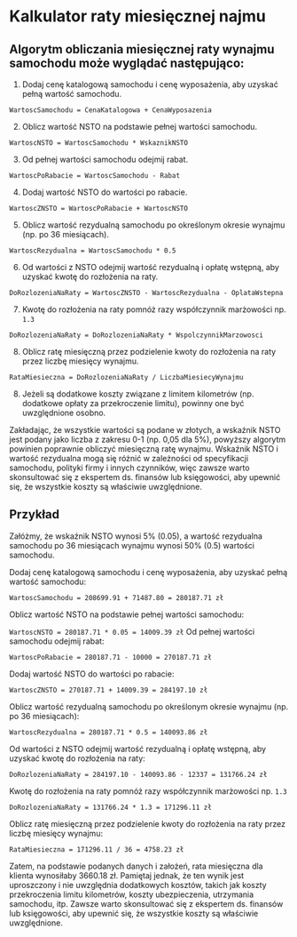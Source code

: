 # Kalkulator raty miesięcznej najmu

## Algorytm obliczania miesięcznej raty wynajmu samochodu może wyglądać następująco:

1. Dodaj cenę katalogową samochodu i cenę wyposażenia, aby uzyskać pełną wartość samochodu.

`WartoscSamochodu = CenaKatalogowa + CenaWyposazenia`

2. Oblicz wartość NSTO na podstawie pełnej wartości samochodu.

`WartoscNSTO = WartoscSamochodu * WskaznikNSTO`

3. Od pełnej wartości samochodu odejmij rabat.

`WartoscPoRabacie = WartoscSamochodu - Rabat`

4. Dodaj wartość NSTO do wartości po rabacie.

`WartoscZNSTO = WartoscPoRabacie + WartoscNSTO`

5. Oblicz wartość rezydualną samochodu po określonym okresie wynajmu (np. po 36 miesiącach).

`WartoscRezydualna = WartoscSamochodu * 0.5`

6. Od wartości z NSTO odejmij wartość rezydualną i opłatę wstępną, aby uzyskać kwotę do rozłożenia na raty.

`DoRozlozeniaNaRaty = WartoscZNSTO - WartoscRezydualna - OplataWstepna`

7. Kwotę do rozłożenia na raty pomnóż razy współczynnik marżowości np. `1.3`
   
`DoRozlozeniaNaRaty = DoRozlozeniaNaRaty * WspolczynnikMarzowosci`

8. Oblicz ratę miesięczną przez podzielenie kwoty do rozłożenia na raty przez liczbę miesięcy wynajmu.

`RataMiesieczna = DoRozlozeniaNaRaty / LiczbaMiesiecyWynajmu`

8. Jeżeli są dodatkowe koszty związane z limitem kilometrów (np. dodatkowe opłaty za przekroczenie limitu), powinny one być uwzględnione osobno.

Zakładając, że wszystkie wartości są podane w złotych, a wskaźnik NSTO jest podany jako liczba z zakresu 0-1 (np. 0,05 dla 5%), powyższy algorytm powinien poprawnie obliczyć miesięczną ratę wynajmu. Wskaźnik NSTO i wartość rezydualna mogą się różnić w zależności od specyfikacji samochodu, polityki firmy i innych czynników, więc zawsze warto skonsultować się z ekspertem ds. finansów lub księgowości, aby upewnić się, że wszystkie koszty są właściwie uwzględnione.

## Przykład
Załóżmy, że wskaźnik NSTO wynosi 5% (0.05), a wartość rezydualna samochodu po 36 miesiącach wynajmu wynosi 50% (0.5) wartości samochodu.

Dodaj cenę katalogową samochodu i cenę wyposażenia, aby uzyskać pełną wartość samochodu:

`WartoscSamochodu = 208699.91 + 71487.80 = 280187.71 zł`

Oblicz wartość NSTO na podstawie pełnej wartości samochodu:

`WartoscNSTO = 280187.71 * 0.05 = 14009.39 zł`
Od pełnej wartości samochodu odejmij rabat:

`WartoscPoRabacie = 280187.71 - 10000 = 270187.71 zł`

Dodaj wartość NSTO do wartości po rabacie:

`WartoscZNSTO = 270187.71 + 14009.39 = 284197.10 zł`

Oblicz wartość rezydualną samochodu po określonym okresie wynajmu (np. po 36 miesiącach):

`WartoscRezydualna = 280187.71 * 0.5 = 140093.86 zł`

Od wartości z NSTO odejmij wartość rezydualną i opłatę wstępną, aby uzyskać kwotę do rozłożenia na raty:

`DoRozlozeniaNaRaty = 284197.10 - 140093.86 - 12337 = 131766.24 zł`

Kwotę do rozłożenia na raty pomnóż razy współczynnik marżowości np. `1.3`

 `DoRozlozeniaNaRaty = 131766.24 * 1.3 = 171296.11 zł`

Oblicz ratę miesięczną przez podzielenie kwoty do rozłożenia na raty przez liczbę miesięcy wynajmu:

`RataMiesieczna = 171296.11 / 36 = 4758.23 zł`

Zatem, na podstawie podanych danych i założeń, rata miesięczna dla klienta wynosiłaby 3660.18 zł. Pamiętaj jednak, że ten wynik jest uproszczony i nie uwzględnia dodatkowych kosztów, takich jak koszty przekroczenia limitu kilometrów, koszty ubezpieczenia, utrzymania samochodu, itp. Zawsze warto skonsultować się z ekspertem ds. finansów lub księgowości, aby upewnić się, że wszystkie koszty są właściwie uwzględnione.